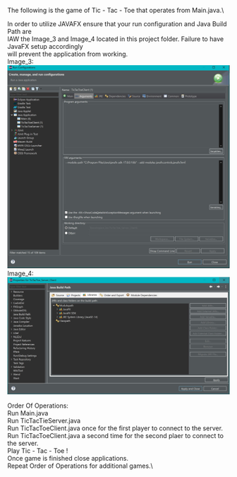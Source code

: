 The following is the game of Tic - Tac - Toe that operates from Main.java.\

In order to utilize JAVAFX ensure that your run configuration and Java Build Path are\
IAW the Image_3 and Image_4 located in this project folder. Failure to have JavaFX setup accordingly\
will prevent the application from working.\
Image_3:\
![alt text](https://github.com/nsands1/Games/blob/main/TicTacToe_Server_Client/Image_3.JPG)
Image_4:\
![alt text](https://github.com/nsands1/Games/blob/main/TicTacToe_Server_Client/Image_4.JPG)

Order Of Operations:\
Run Main.java\
Run TicTacTieServer.java\
Run TicTacToeClient.java once for the first player to connect to the server.\
Run TicTacToeClient.java a second time for the second plaer to connect to the server.\
Play Tic - Tac - Toe !\
Once game is finished close applications.\
Repeat Order of Operations for additional games.\
